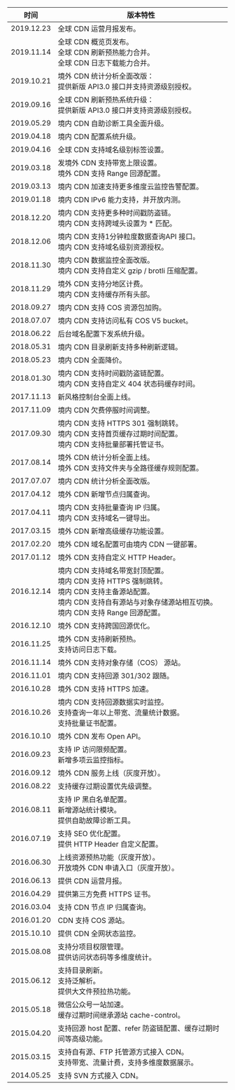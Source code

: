 | 时间       | 版本特性                                                     |
| ---------- | ------------------------------------------------------------ |
| 2019.12.23 | 全球 CDN 运营月报发布。                                        |
| 2019.11.14 | 全球 CDN 概览页发布。<br/>全球 CDN 刷新预热能力合并。<br/>全球 CDN 日志下载能力合并。 |
| 2019.10.21 | 境外 CDN 统计分析全面改版：<br/>提供新版 API3.0 接口并支持资源级别授权。 |
| 2019.09.16 | 全球 CDN 刷新预热系统升级：<br/>提供新版 API3.0 接口并支持资源级别授权。 |
| 2019.05.29 | 境内 CDN 自助诊断工具全面升级。                                |
| 2019.04.18 | 境内 CDN 配置系统升级。                                        |
| 2019.04.16 | 全球 CDN 支持域名级别标签设置。                                |
| 2019.03.18 | 发境外 CDN 支持带宽上限设置。<br/>境外 CDN 支持 Range 回源配置。 |
| 2019.03.13 | 境内 CDN 加速支持更多维度云监控告警配置。                      |
| 2019.01.18 | 境内 CDN IPv6 能力支持，并开放内测。                           |
| 2018.12.20 | 境内 CDN 支持更多种时间戳防盗链。<br/>境内 CDN 支持跨域头设置为 * 匹配。 |
| 2018.12.06 | 境内 CDN 支持1分钟粒度数据查询API 接口。<br/>境内 CDN 支持域名级别资源授权。 |
| 2018.11.30 | 境内 CDN 数据监控全面改版。<br/>境内 CDN 支持自定义 gzip / brotli 压缩配置。 |
| 2018.11.29 | 境外 CDN 支持分地区计费。<br/>境内 CDN 支持缓存所有头部。        |
| 2018.09.27 | 境内 CDN 支持 COS 资源包加购。                                 |
| 2018.07.07 | 境内 CDN 支持访问私有 COS V5 bucket。                          |
| 2018.06.22 | 后台域名配置下发系统升级。                                     |
| 2018.05.31 | 境内 CDN 目录刷新支持多种刷新逻辑。                            |
| 2018.05.23 | 境内 CDN 全面降价。                                            |
| 2018.01.30 | 境内 CDN 支持时间戳防盗链配置。<br/>境内 CDN 支持自定义 404 状态码缓存时间。 |
| 2017.11.13 | 新风格控制台全面上线。                                         |
| 2017.11.09 | 境内 CDN 欠费停服时间调整。                                    |
| 2017.09.30 | 境内 CDN 支持 HTTPS 301 强制跳转。<br/>境内 CDN 支持首页缓存过期时间配置。<br/>境内 CDN 支持批量部署托管证书。 |
| 2017.08.14 | 境外 CDN 统计分析全面上线。<br/>境外 CDN 支持文件夹与全路径缓存规则配置。 |
| 2017.07.07 | 境内 CDN 统计分析全面改版。                                    |
| 2017.04.12 | 境外 CDN 新增节点归属查询。                                    |
| 2017.04.11 | 境内 CDN 支持批量查询 IP 归属。<br/>境内 CDN 支持域名一键导出。  |
| 2017.03.15 | 境外 CDN 新增高级缓存功能设置。                               |
| 2017.02.20 | 境外 CDN 域名配置可由境内 CDN 一键部署。                            |
| 2017.01.12 | 境外 CDN 支持自定义 HTTP Header。                              |
| 2016.12.14 | 境内 CDN 支持域名带宽封顶配置。<br/>境内 CDN 支持 HTTPS 强制跳转。<br/>境内 CDN 支持主备源站配置。<br/>境内 CDN 支持自有源站与对象存储源站相互切换。<br/>境内 CDN 支持 Range 回源配置。 |
| 2016.12.10 | 境外 CDN 支持跨国回源优化。                                    |
| 2016.11.25 | 境外 CDN 支持刷新预热。<br/>支持访问日志下载。                   |
| 2016.11.14 | 境外 CDN 支持对象存储（COS） 源站。                            |
| 2016.11.01 | 境内 CDN 支持回源 301/302 跟随。                               |
| 2016.10.28 | 境外 CDN 支持 HTTPS 加速。                                     |
| 2016.10.26 | 境内 CDN 支持回源数据实时监控。<br/>支持查询一年以上带宽、流量统计数据。<br/>支持批量证书配置。 |
| 2016.10.10 | 境外 CDN 发布 Open API。                                       |
| 2016.09.23 | 支持 IP 访问限频配置。<br>新增多项云监控指标。                   |
| 2016.09.12 | 境外 CDN 服务上线（灰度开放）。                                |
| 2016.08.22 | 支持缓存过期设置优先级调整。                                   |
| 2016.08.11 | 支持 IP 黑白名单配置。<br>新增源站统计模块。<br>提供自助故障诊断工具。 |
| 2016.07.19 | 支持 SEO 优化配置。<br> 提供 HTTP Header 自定义配置。            |
| 2016.06.30 | 上线资源预热功能（灰度开放）。<br>开放境外 CDN 申请入口（灰度开放）。 |
| 2016.06.13 | 提供 CDN 运营月报。                                            |
| 2016.04.29 | 提供第三方免费 HTTPS 证书。                                    |
| 2016.03.04 | 支持 CDN 节点 IP 归属查询。                                    |
| 2016.01.20 | CDN 支持 COS 源站。                                            |
| 2015.10.10 | 提供 CDN 全网状态监控。                                        |
| 2015.08.08 | 支持分项目权限管理。<br>提供访问状态码等多维度统计。             |
| 2015.06.12 | 支持目录刷新。<br>支持泛解析。<br>提供大文件预拉热功能。           |
| 2015.05.18 | 微信公众号一站加速。<br>缓存过期时间继承源站 cache-control。     |
| 2015.04.20 | 支持回源 host 配置、refer 防盗链配置、缓存过期时间等高级功能。 |
| 2015.03.15 | 支持自有源、FTP 托管源方式接入 CDN。 <br>支持带宽、流量计费，支持多维度数据展示。 |
| 2014.05.25 | 支持 SVN 方式接入 CDN。                                   |
